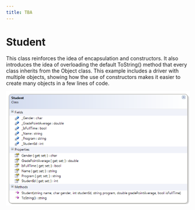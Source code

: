 ```yaml
---
title: TBA
---
```

# Student

This class reinforces the idea of encapsulation and constructors. It also introduces the idea of overloading the default ToString() method that every class inherits from the Object class. This example includes a driver with multiple objects, showing how the use of constructors makes it easier to create many objects in a few lines of code.

![Student Class Diagram](./C-Student.png)